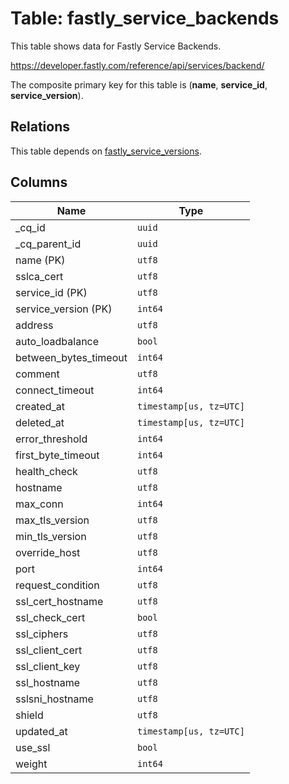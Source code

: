 # Table: fastly_service_backends

This table shows data for Fastly Service Backends.

https://developer.fastly.com/reference/api/services/backend/

The composite primary key for this table is (**name**, **service_id**, **service_version**).

## Relations

This table depends on [fastly_service_versions](fastly_service_versions.md).

## Columns

| Name          | Type          |
| ------------- | ------------- |
|_cq_id|`uuid`|
|_cq_parent_id|`uuid`|
|name (PK)|`utf8`|
|sslca_cert|`utf8`|
|service_id (PK)|`utf8`|
|service_version (PK)|`int64`|
|address|`utf8`|
|auto_loadbalance|`bool`|
|between_bytes_timeout|`int64`|
|comment|`utf8`|
|connect_timeout|`int64`|
|created_at|`timestamp[us, tz=UTC]`|
|deleted_at|`timestamp[us, tz=UTC]`|
|error_threshold|`int64`|
|first_byte_timeout|`int64`|
|health_check|`utf8`|
|hostname|`utf8`|
|max_conn|`int64`|
|max_tls_version|`utf8`|
|min_tls_version|`utf8`|
|override_host|`utf8`|
|port|`int64`|
|request_condition|`utf8`|
|ssl_cert_hostname|`utf8`|
|ssl_check_cert|`bool`|
|ssl_ciphers|`utf8`|
|ssl_client_cert|`utf8`|
|ssl_client_key|`utf8`|
|ssl_hostname|`utf8`|
|sslsni_hostname|`utf8`|
|shield|`utf8`|
|updated_at|`timestamp[us, tz=UTC]`|
|use_ssl|`bool`|
|weight|`int64`|